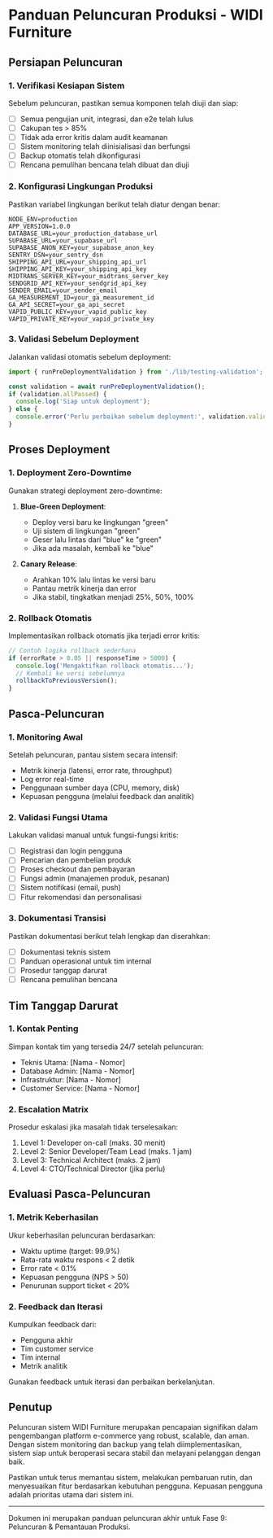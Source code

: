# Panduan Peluncuran Produksi - WIDI Furniture

## Persiapan Peluncuran

### 1. Verifikasi Kesiapan Sistem
Sebelum peluncuran, pastikan semua komponen telah diuji dan siap:

- [ ] Semua pengujian unit, integrasi, dan e2e telah lulus
- [ ] Cakupan tes > 85%
- [ ] Tidak ada error kritis dalam audit keamanan
- [ ] Sistem monitoring telah diinisialisasi dan berfungsi
- [ ] Backup otomatis telah dikonfigurasi
- [ ] Rencana pemulihan bencana telah dibuat dan diuji

### 2. Konfigurasi Lingkungan Produksi
Pastikan variabel lingkungan berikut telah diatur dengan benar:

```env
NODE_ENV=production
APP_VERSION=1.0.0
DATABASE_URL=your_production_database_url
SUPABASE_URL=your_supabase_url
SUPABASE_ANON_KEY=your_supabase_anon_key
SENTRY_DSN=your_sentry_dsn
SHIPPING_API_URL=your_shipping_api_url
SHIPPING_API_KEY=your_shipping_api_key
MIDTRANS_SERVER_KEY=your_midtrans_server_key
SENDGRID_API_KEY=your_sendgrid_api_key
SENDER_EMAIL=your_sender_email
GA_MEASUREMENT_ID=your_ga_measurement_id
GA_API_SECRET=your_ga_api_secret
VAPID_PUBLIC_KEY=your_vapid_public_key
VAPID_PRIVATE_KEY=your_vapid_private_key
```

### 3. Validasi Sebelum Deployment
Jalankan validasi otomatis sebelum deployment:

```javascript
import { runPreDeploymentValidation } from './lib/testing-validation';

const validation = await runPreDeploymentValidation();
if (validation.allPassed) {
  console.log('Siap untuk deployment');
} else {
  console.error('Perlu perbaikan sebelum deployment:', validation.validationSteps);
}
```

## Proses Deployment

### 1. Deployment Zero-Downtime
Gunakan strategi deployment zero-downtime:

1. **Blue-Green Deployment**:
   - Deploy versi baru ke lingkungan "green"
   - Uji sistem di lingkungan "green"
   - Geser lalu lintas dari "blue" ke "green"
   - Jika ada masalah, kembali ke "blue"

2. **Canary Release**:
   - Arahkan 10% lalu lintas ke versi baru
   - Pantau metrik kinerja dan error
   - Jika stabil, tingkatkan menjadi 25%, 50%, 100%

### 2. Rollback Otomatis
Implementasikan rollback otomatis jika terjadi error kritis:

```javascript
// Contoh logika rollback sederhana
if (errorRate > 0.05 || responseTime > 5000) {
  console.log('Mengaktifkan rollback otomatis...');
  // Kembali ke versi sebelumnya
  rollbackToPreviousVersion();
}
```

## Pasca-Peluncuran

### 1. Monitoring Awal
Setelah peluncuran, pantau sistem secara intensif:

- Metrik kinerja (latensi, error rate, throughput)
- Log error real-time
- Penggunaan sumber daya (CPU, memory, disk)
- Kepuasan pengguna (melalui feedback dan analitik)

### 2. Validasi Fungsi Utama
Lakukan validasi manual untuk fungsi-fungsi kritis:

- [ ] Registrasi dan login pengguna
- [ ] Pencarian dan pembelian produk
- [ ] Proses checkout dan pembayaran
- [ ] Fungsi admin (manajemen produk, pesanan)
- [ ] Sistem notifikasi (email, push)
- [ ] Fitur rekomendasi dan personalisasi

### 3. Dokumentasi Transisi
Pastikan dokumentasi berikut telah lengkap dan diserahkan:

- [ ] Dokumentasi teknis sistem
- [ ] Panduan operasional untuk tim internal
- [ ] Prosedur tanggap darurat
- [ ] Rencana pemulihan bencana

## Tim Tanggap Darurat

### 1. Kontak Penting
Simpan kontak tim yang tersedia 24/7 setelah peluncuran:

- Teknis Utama: [Nama - Nomor]
- Database Admin: [Nama - Nomor]
- Infrastruktur: [Nama - Nomor]
- Customer Service: [Nama - Nomor]

### 2. Escalation Matrix
Prosedur eskalasi jika masalah tidak terselesaikan:

1. Level 1: Developer on-call (maks. 30 menit)
2. Level 2: Senior Developer/Team Lead (maks. 1 jam)
3. Level 3: Technical Architect (maks. 2 jam)
4. Level 4: CTO/Technical Director (jika perlu)

## Evaluasi Pasca-Peluncuran

### 1. Metrik Keberhasilan
Ukur keberhasilan peluncuran berdasarkan:

- Waktu uptime (target: 99.9%)
- Rata-rata waktu respons < 2 detik
- Error rate < 0.1%
- Kepuasan pengguna (NPS > 50)
- Penurunan support ticket < 20%

### 2. Feedback dan Iterasi
Kumpulkan feedback dari:
- Pengguna akhir
- Tim customer service
- Tim internal
- Metrik analitik

Gunakan feedback untuk iterasi dan perbaikan berkelanjutan.

## Penutup

Peluncuran sistem WIDI Furniture merupakan pencapaian signifikan dalam pengembangan platform e-commerce yang robust, scalable, dan aman. Dengan sistem monitoring dan backup yang telah diimplementasikan, sistem siap untuk beroperasi secara stabil dan melayani pelanggan dengan baik.

Pastikan untuk terus memantau sistem, melakukan pembaruan rutin, dan menyesuaikan fitur berdasarkan kebutuhan pengguna. Kepuasan pengguna adalah prioritas utama dari sistem ini.

---

Dokumen ini merupakan panduan peluncuran akhir untuk Fase 9: Peluncuran & Pemantauan Produksi.